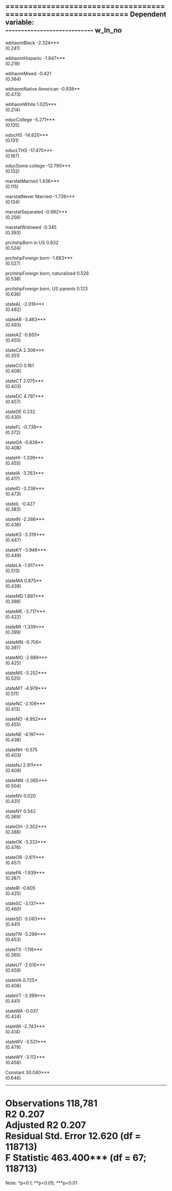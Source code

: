 
==============================================================
                                      Dependent variable:     
                                  ----------------------------
                                            w_ln_no           
--------------------------------------------------------------
wbhaomBlack                                -2.324***          
                                            (0.241)           
                                                              
wbhaomHispanic                             -1.847***          
                                            (0.219)           
                                                              
wbhaomMixed                                  -0.421           
                                            (0.364)           
                                                              
wbhaomNative American                       -0.938**          
                                            (0.473)           
                                                              
wbhaomWhite                                 1.025***          
                                            (0.214)           
                                                              
educCollege                                -5.271***          
                                            (0.135)           
                                                              
educHS                                     -14.820***         
                                            (0.131)           
                                                              
educLTHS                                   -17.470***         
                                            (0.187)           
                                                              
educSome college                           -12.790***         
                                            (0.132)           
                                                              
marstatMarried                              1.436***          
                                            (0.115)           
                                                              
marstatNever Married                       -1.726***          
                                            (0.134)           
                                                              
marstatSeparated                           -0.992***          
                                            (0.256)           
                                                              
marstatWidowed                               -0.345           
                                            (0.393)           
                                                              
prcitshpBorn in US                           0.832            
                                            (0.524)           
                                                              
prcitshpForeign born                       -1.683***          
                                            (0.527)           
                                                              
prcitshpForeign born, naturalized            0.526            
                                            (0.538)           
                                                              
prcitshpForeign born, US parents             0.123            
                                            (0.636)           
                                                              
stateAL                                    -2.016***          
                                            (0.482)           
                                                              
stateAR                                    -3.463***          
                                            (0.493)           
                                                              
stateAZ                                     -0.855*           
                                            (0.455)           
                                                              
stateCA                                     2.306***          
                                            (0.351)           
                                                              
stateCO                                      0.161            
                                            (0.406)           
                                                              
stateCT                                     2.075***          
                                            (0.403)           
                                                              
stateDC                                     4.797***          
                                            (0.457)           
                                                              
stateDE                                      0.232            
                                            (0.430)           
                                                              
stateFL                                     -0.738**          
                                            (0.372)           
                                                              
stateGA                                     -0.838**          
                                            (0.408)           
                                                              
stateHI                                    -1.339***          
                                            (0.455)           
                                                              
stateIA                                    -3.763***          
                                            (0.417)           
                                                              
stateID                                    -3.236***          
                                            (0.473)           
                                                              
stateIL                                      -0.427           
                                            (0.383)           
                                                              
stateIN                                    -2.266***          
                                            (0.436)           
                                                              
stateKS                                    -3.319***          
                                            (0.447)           
                                                              
stateKY                                    -3.946***          
                                            (0.449)           
                                                              
stateLA                                    -1.917***          
                                            (0.513)           
                                                              
stateMA                                     0.875**           
                                            (0.439)           
                                                              
stateMD                                     1.897***          
                                            (0.398)           
                                                              
stateME                                    -3.717***          
                                            (0.422)           
                                                              
stateMI                                    -1.339***          
                                            (0.399)           
                                                              
stateMN                                     -0.706*           
                                            (0.397)           
                                                              
stateMO                                    -2.689***          
                                            (0.425)           
                                                              
stateMS                                    -3.252***          
                                            (0.525)           
                                                              
stateMT                                    -4.978***          
                                            (0.511)           
                                                              
stateNC                                    -2.109***          
                                            (0.413)           
                                                              
stateND                                    -4.952***          
                                            (0.455)           
                                                              
stateNE                                    -4.197***          
                                            (0.438)           
                                                              
stateNH                                      -0.575           
                                            (0.403)           
                                                              
stateNJ                                     2.911***          
                                            (0.409)           
                                                              
stateNM                                    -2.065***          
                                            (0.504)           
                                                              
stateNV                                      0.020            
                                            (0.431)           
                                                              
stateNY                                      0.542            
                                            (0.369)           
                                                              
stateOH                                    -2.302***          
                                            (0.388)           
                                                              
stateOK                                    -3.333***          
                                            (0.476)           
                                                              
stateOR                                    -2.611***          
                                            (0.457)           
                                                              
statePA                                    -1.939***          
                                            (0.387)           
                                                              
stateRI                                      -0.605           
                                            (0.425)           
                                                              
stateSC                                    -3.137***          
                                            (0.460)           
                                                              
stateSD                                    -5.083***          
                                            (0.441)           
                                                              
stateTN                                    -3.298***          
                                            (0.453)           
                                                              
stateTX                                    -1.116***          
                                            (0.365)           
                                                              
stateUT                                    -2.010***          
                                            (0.459)           
                                                              
stateVA                                      0.725*           
                                            (0.406)           
                                                              
stateVT                                    -3.399***          
                                            (0.441)           
                                                              
stateWA                                      -0.037           
                                            (0.424)           
                                                              
stateWI                                    -2.743***          
                                            (0.414)           
                                                              
stateWV                                    -3.521***          
                                            (0.479)           
                                                              
stateWY                                    -3.112***          
                                            (0.458)           
                                                              
Constant                                   30.040***          
                                            (0.646)           
                                                              
--------------------------------------------------------------
Observations                                118,781           
R2                                           0.207            
Adjusted R2                                  0.207            
Residual Std. Error                   12.620 (df = 118713)    
F Statistic                       463.400*** (df = 67; 118713)
==============================================================
Note:                              *p<0.1; **p<0.05; ***p<0.01
